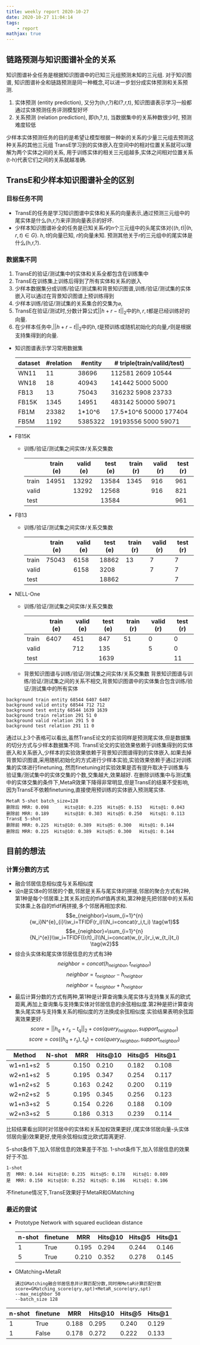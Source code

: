 ```yaml
---
title: weekly report 2020-10-27
date: 2020-10-27 11:04:14
tags:
    - report
mathjax: true
---
```


## 链路预测与知识图谱补全的关系
知识图谱补全任务是根据知识图谱中的已知三元组预测未知的三元组.
对于知识图谱, 知识图谱补全和链路预测是同一种概念,可以进一步划分成实体预测和关系预测.
1. 实体预测 (entity prediction), 又分为(h,r,?)和(?,r,t), 知识图谱表示学习一般都通过实体预测任务评测模型好坏
2. 关系预测 (relation prediction), 即(h,?,t), 当数据集中的关系种数很少时, 预测难度较低

少样本实体预测任务的目的是希望让模型根据一种新的关系的少量三元组去预测这种关系的其他三元组
TransE学习到的实体嵌入在空间中的相对位置关系就可以理解为两个实体之间的关系, 用于训练实体的相关三元组越多,实体之间相对位置关系(t-h)代表它们之间的关系就越准确.
## TransE和少样本知识图谱补全的区别
### 目标任务不同
+ TransE的任务是学习知识图谱中实体和关系的向量表示,通过预测三元组中的尾实体是什么(h,r,?)来评测向量表示的好坏.
+ 少样本知识图谱补全的任务是已知关系$r$的$n$个三元组中的头尾实体对$\{(h,t)|(h,r,t)\in G\}$. $h,t$的向量已知, $r$的向量未知. 预测其他关于$r$的三元组中的尾实体是什么(h,r,?).

### 数据集不同
1. TransE的验证/测试集中的实体和关系全都包含在训练集中
2. TransE在训练集上训练后得到了所有实体和关系的嵌入
3. 少样本数据集分成训练/验证/测试集和背景知识图谱,训练/验证/测试集的实体嵌入可以通过在背景知识图谱上预训练得到
4. 少样本训练/验证/测试集的关系集合的交集为$\varnothing$,
5. TransE在验证/测试时,分数计算公式$||h+r-t||_2$中的$h,r,t$都是已经训练好的向量.
6. 在少样本任务中,$||h+r-t||_2$中的$h,t$是预训练或随机初始化的向量,$r$则是根据支持集得到的向量.
   
+ 知识图谱表示学习常用数据集
    
    
    | dataset | #relation | #entity | # triple(train/valild/test)    |
    | ------- | --------- | ------- | ------------------------------ |
    | WN11    | 11        | 38696   | 112581    2609    10544        |
    | WN18    | 18        | 40943   | 141442     5000     5000       |
    | FB13    | 13        | 75043   | 316232     5908     23733      |
    | FB15K   | 1345      | 14951   | 483142     50000     59071     |
    | FB1M    | 23382     | 1\*10^6 | 17.5\*10^6    50000     177404 |
    | FB5M    | 1192      | 5385322 | 19193556     5000     59071    |
+ FB15K
  + 训练/验证/测试集之间实体/关系交集数
      
      
    |       | train (e) | valid (e) | test (e) | train (r) | valid (r) | test (r) |
    | ----- | --------- | --------- | -------- | --------- | --------- | -------- |
    | train | 14951     | 13292     | 13584    | 1345      | 916       | 961      |
    | valid |           | 13292     | 12568    |           | 916       | 821      |
    | test  |           |           | 13584    |           |           | 961      |


+ FB13
  + 训练/验证/测试集之间实体/关系交集数
    
    
    |       | train (e) | valid (e) | test (e) | train (r) | valid (r) | test (r) |
    | ----- | --------- | --------- | -------- | --------- | --------- | -------- |
    | train | 75043     | 6158      | 18862    | 13        | 7         | 7        |
    | valid |           | 6158      | 3208     |           | 7         | 7        |
    | test  |           |           | 18862    |           |           | 7        |

+ NELL-One
  + 训练/验证/测试集之间实体/关系交集数
     
     
    |       | train (e) | valid (e) | test (e) | train (r) | valid (r) | test (r) |
    | ----- | --------- | --------- | -------- | --------- | --------- | -------- |
    | train | 6407      | 451       | 847      | 51        | 0         | 0        |
    | valid |           | 712       | 135      |           | 5         | 0        |
    | test  |           |           | 1639     |           |           | 11       |
  + 背景知识图谱与训练/验证/测试集之间实体/关系交集数
背景知识图谱与训练/验证/测试集之间的关系不相交,背景知识图谱中的实体集合包含训练/验证/测试集中的所有实体
```
background train entity 68544 6407 6407
background valid entity 68544 712 712
background test entity 68544 1639 1639
background train relation 291 51 0
background valid relation 291 5 0
background test relation 291 11 0
```
通过以上3个表格可以看出,虽然TransE论文的实验同样是预测尾实体,但是数据集的切分方式与少样本数据集不同. TransE论文的实验效果依赖于训练集得到的实体嵌入和关系嵌入,少样本的实验效果依赖于背景知识图谱得到的实体嵌入.如果去掉背景知识图谱,采用随机初始化的方式进行少样本实验,实验效果依赖于通过对训练集的实体进行finetuning, 然而finetuning对实验效果是否有提升取决于训练集与验证集/测试集中的实体交集的个数,交集越大,效果越好. 在删除训练集中与测试集中的实体交集的条件下,MetaR效果下降得非常明显,但是TransE的结果不受影响,因为TransE不依赖finetuning,直接使用预训练的实体嵌入预测尾实体.


``` 
MetaR 5-shot batch_size=128
删除后 MRR: 0.098      Hits@10: 0.235  Hits@5: 0.153   Hits@1: 0.043
删除前 MRR: 0.189      Hits@10: 0.303  Hits@5: 0.250   Hits@1: 0.113
TransE 5-shot
删除前 MRR: 0.225	Hits@10: 0.389	Hits@5: 0.300	Hits@1: 0.144
删除后 MRR: 0.225	Hits@10: 0.389	Hits@5: 0.300	Hits@1: 0.144
```

## 目前的想法
### 计算分数的方式
+ 融合邻居信息相似度与关系相似度
+ 设n是实体e的邻居的个数,邻居是关系与尾实体的拼接,邻居的聚合方式有2种,第1种是每个邻居乘上其关系对应的tfidf值再求和,第2种是先把邻居中的关系和实体乘上各自的tfidf再拼接,多个邻居再相加求和.
    $$e_{neighbor}=\sum_{i=1}^{n}{w_i}N^{e}_{i}\\w_i=TFIDF(r_i)\\N_i=concat(r_i,t_i) \tag{w1}$$
    $$e_{neighbor}=\sum_{i=1}^{n}{N_i^{e}}\\w_i=TFIDF((r/t)_i)\\N_i=concat(w_{r_i}r_i,w_{t_i}t_i) \tag{w2}$$
+ 综合头实体和尾实体邻居信息的方式有3种
    $$neighbor=concat(h_{neighbor},t_{neighbor}) \tag{n1}$$
    $$neighbor=t_{neighbor}-h_{neighbor}  \tag{n2}$$
    $$neighbor=t_{neighbor}+h_{neighbor}  \tag{n3}$$
+ 最后计算分数的方式有两种,第1种是计算查询集头尾实体与支持集关系的欧式距离,再加上查询集与支持集实体对邻居信息的余弦相似度.第2种是把计算查询集头尾实体与支持集关系的相似度的方法换成余弦相似度.实验结果表明余弦距离效果更好.
    $$score=||h_q+r_s-t_q||_2+cos(query_{neighbor},support_{neighbor}) \tag{s1}$$
    $$score=cos((h_q+r_s),t_q)+cos(query_{neighbor},support_{neighbor}) \tag{s2}$$


| Method   | N-shot | MRR   | Hits@10 | Hits@5 | Hits@1 |
| -------- | ------ | ----- | ------- | ------ | ------ |
| w1+n1+s2 | 5      | 0.150 | 0.210   | 0.182  | 0.108  |
| w2+n1+s2 | 5      | 0.195 | 0.347   | 0.254  | 0.117  |
| w1+n2+s2 | 5      | 0.163 | 0.242   | 0.200  | 0.119  |
| w2+n2+s2 | 5      | 0.195 | 0.345   | 0.256  | 0.123  |
| w1+n3+s2 | 5      | 0.154 | 0.226   | 0.188  | 0.109  |
| w2+n3+s2 | 5      | 0.186 | 0.313   | 0.239  | 0.114  |


比较结果看出同时对邻居中的实体和关系加权效果更好,(尾实体邻居向量-头实体邻居向量)效果更好,使用余弦相似度比欧式距离更好.

5-shot条件下,加入邻居信息的效果差于不加.
1-shot条件下,加入邻居信息的效果好于不加.
```
1-shot
否  MRR: 0.144  Hits@10: 0.235  Hits@5: 0.178   Hits@1: 0.089
是  MRR: 0.150  Hits@10: 0.252  Hits@5: 0.186   Hits@1: 0.106
```

不finetune情况下,TransE效果好于MetaR和GMatching
### 最近的尝试
+ Prototype Network with squared euclidean distance
   
   
   | n-shot | finetune | MRR   | Hits@10 | Hits@5 | Hits@1 |
   | ------ | -------- | ----- | ------- | ------ | ------ |
   | 1      | True     | 0.195 | 0.294   | 0.244  | 0.146  |
   | 5      | True     | 0.210 | 0.352   | 0.278  | 0.145  |

+ GMatching+MetaR 
  ```
  通过GMatching融合邻居信息并计算匹配分数,同时用MetaR计算匹配分数
  score=GMatching_score(qry,spt)+MetaR_score(qry,spt)
  --max_neighbor 50
  --batch_size 128
  ```
    
    
| n-shot | finetune | MRR   | Hits@10 | Hits@5 | Hits@1 |
| ------ | -------- | ----- | ------- | ------ | ------ |
| 1      | True     | 0.188 | 0.295   | 0.240  | 0.129  |
| 1      | False    | 0.178 | 0.272   | 0.222  | 0.133  |

